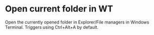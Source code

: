 # Open current folder in WT

Open the currently opened folder in Explorer/File managers in Windows Terminal.
Triggers using Ctrl+Alt+A by default.
